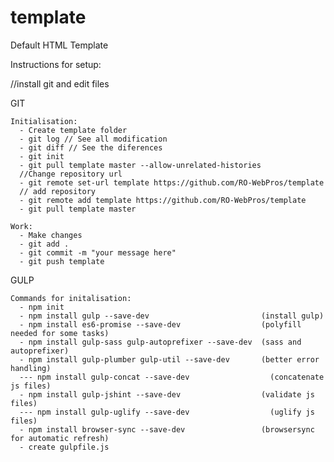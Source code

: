 # template
Default HTML Template

Instructions for setup:

  //install git and edit files

  GIT
  
    Initialisation:
      - Create template folder
      - git log // See all modification
      - git diff // See the diferences
      - git init
      - git pull template master --allow-unrelated-histories
      //Change repository url
      - git remote set-url template https://github.com/RO-WebPros/template
      // add repository 
      - git remote add template https://github.com/RO-WebPros/template  
      - git pull template master
    
    Work:
      - Make changes
      - git add .
      - git commit -m "your message here"
      - git push template
      

  
  GULP
    
    Commands for initalisation:
      - npm init
      - npm install gulp --save-dev                         (install gulp)
      - npm install es6-promise --save-dev                  (polyfill needed for some tasks)
      - npm install gulp-sass gulp-autoprefixer --save-dev  (sass and autoprefixer)
      - npm install gulp-plumber gulp-util --save-dev       (better error handling)
      --- npm install gulp-concat --save-dev                  (concatenate js files)
      - npm install gulp-jshint --save-dev                  (validate js files)
      --- npm install gulp-uglify --save-dev                  (uglify js files)
      - npm install browser-sync --save-dev                 (browsersync for automatic refresh)
      - create gulpfile.js
    
